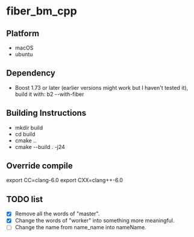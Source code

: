 # fiber_bm_cpp

## Platform
- macOS
- ubuntu

## Dependency
- Boost 1.73 or later (earlier versions might work but I haven't tested it), build it with: b2 --with-fiber

## Building Instructions
- mkdir build
- cd build
- cmake ..
- cmake --build . -j24

## Override compile
export CC=clang-6.0
export CXX=clang++-6.0

## TODO list
- [x] Remove all the words of "master".
- [x] Change the words of "worker" into something more meaningful.
- [ ] Change the name from name_name into nameName.
